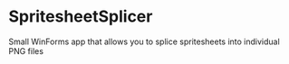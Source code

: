 # SpritesheetSplicer
 Small WinForms app that allows you to splice spritesheets into individual PNG files

